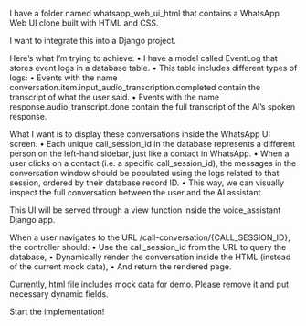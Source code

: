 I have a folder named whatsapp_web_ui_html that contains a WhatsApp Web UI clone built with HTML and CSS.

I want to integrate this into a Django project.

Here’s what I’m trying to achieve:
	•	I have a model called EventLog that stores event logs in a database table.
	•	This table includes different types of logs:
	•	Events with the name conversation.item.input_audio_transcription.completed contain the transcript of what the user said.
	•	Events with the name response.audio_transcript.done contain the full transcript of the AI’s spoken response.

What I want is to display these conversations inside the WhatsApp UI screen.
	•	Each unique call_session_id in the database represents a different person on the left-hand sidebar, just like a contact in WhatsApp.
	•	When a user clicks on a contact (i.e. a specific call_session_id), the messages in the conversation window should be populated using the logs related to that session, ordered by their database record ID.
	•	This way, we can visually inspect the full conversation between the user and the AI assistant.

This UI will be served through a view function inside the voice_assistant Django app.

When a user navigates to the URL /call-conversation/{CALL_SESSION_ID}, the controller should:
	•	Use the call_session_id from the URL to query the database,
	•	Dynamically render the conversation inside the HTML (instead of the current mock data),
	•	And return the rendered page.

Currently, html file includes mock data for demo. Please remove it and put necessary dynamic fields.

Start the implementation!